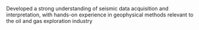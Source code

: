 Developed a strong understanding of seismic data acquisition and interpretation, with hands-on experience in geophysical methods relevant to the oil and gas exploration industry
